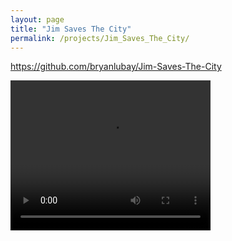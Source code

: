 ```yaml
---
layout: page
title: "Jim Saves The City"
permalink: /projects/Jim_Saves_The_City/
---
```


<html>
  <head>
    <meta charset="utf-8">
    <meta http-equiv="X-UA-Compatible" content="IE=edge">
    <meta name="description" content="">
    <meta name="viewport" content="width=device-width, initial-scale=1">
    <link rel="stylesheet" href="../../styles.css">
  </head>

 <a href="https://github.com/bryanlubay/Jim-Saves-The-City">https://github.com/bryanlubay/Jim-Saves-The-City</a>

 <video width="320" height="240" controls>
  <source src="./Jim_Demo.mp4" type="video/mp4">
Your browser does not support the video tag.
</video>

</html>